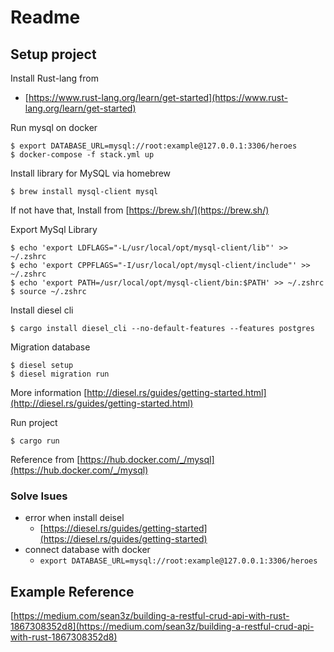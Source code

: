 # Readme

## Setup project
Install Rust-lang from
- [https://www.rust-lang.org/learn/get-started](https://www.rust-lang.org/learn/get-started)

Run mysql on docker
```shell
$ export DATABASE_URL=mysql://root:example@127.0.0.1:3306/heroes
$ docker-compose -f stack.yml up
```

Install library for MySQL via homebrew
```shell
$ brew install mysql-client mysql
```
If not have that, Install from [https://brew.sh/](https://brew.sh/)

Export MySql Library
```shell
$ echo 'export LDFLAGS="-L/usr/local/opt/mysql-client/lib"' >> ~/.zshrc
$ echo 'export CPPFLAGS="-I/usr/local/opt/mysql-client/include"' >> ~/.zshrc
$ echo 'export PATH=/usr/local/opt/mysql-client/bin:$PATH' >> ~/.zshrc
$ source ~/.zshrc
```

Install diesel cli
```shell
$ cargo install diesel_cli --no-default-features --features postgres
```

Migration database
```shell
$ diesel setup
$ diesel migration run
```
More information [http://diesel.rs/guides/getting-started.html](http://diesel.rs/guides/getting-started.html)

Run project
```shell
$ cargo run
```

Reference from [https://hub.docker.com/_/mysql](https://hub.docker.com/_/mysql)

### Solve Isues
- error when install deisel
    -  [https://diesel.rs/guides/getting-started](https://diesel.rs/guides/getting-started)
- connect database with docker
    - `export DATABASE_URL=mysql://root:example@127.0.0.1:3306/heroes`

## Example Reference
[https://medium.com/sean3z/building-a-restful-crud-api-with-rust-1867308352d8](https://medium.com/sean3z/building-a-restful-crud-api-with-rust-1867308352d8)
